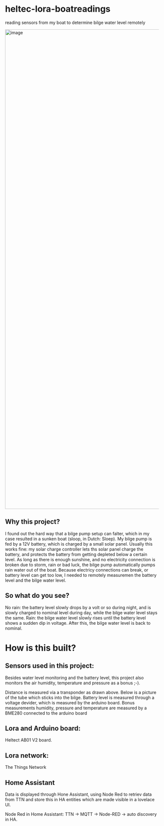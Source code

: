 # heltec-lora-boatreadings
reading sensors from my boat to determine bilge water level remotely


<img width="2559" height="1571" alt="image" src="https://github.com/user-attachments/assets/3fcaf7df-5e79-4d4f-9bc6-f95a40567a9a" />


## Why this project?
I found out the hard way that a bilge pump setup can falter, which in my case resulted in a sunken boat (sloop, in Dutch: Sloep).
My bilge pump is fed by a 12V battery, which is charged by a small solar panel. Usually this works fine: my solar charge controller lets ths solar panel charge the battery, and protects the battery from getting depleted below a certain level. As long as there is enough sunshine, and no electricity connection is broken due to storm, rain or bad luck, the bilge pump automatically pumps rain water out of the boat. 
Because electricy connections can break, or battery level can get too low, I needed to remotely measuremen the battery level and the bilge water level.

## So what do you see?
No rain: the battery level slowly drops by a volt or so during night, and is slowly charged to nominal level during day, while the bilge water level stays the same.
Rain: the bilge water level slowly rises until the battery level shows a sudden dip in voltage. After this, the bilge water level is back to nominal.



# How is this built?
## Sensors used in this project:
Besides water level monitoring and the battery level, this project also monitors the air humidity, temperature and pressure as a bonus ;-).

Distance is measured via a transponder as drawn above. Below is a picture of the tube which sticks into the bilge.
Battery level is measured through a voltage devider, which is measured by the arduino board.
Bonus measurements humidity, pressure and temperature are measured by a BME280 connected to the arduino board

## Lora and Arduino board:
Heltect AB01 V2 board.

## Lora network:
The Things Network

## Home Assistant
Data is displayed through Hone Assistant, using Node Red to retriev data from TTN and store this in HA entities which are made visible in a lovelace UI.

Node Red in Home Assistant:
TTN → MQTT → Node-RED → auto discovery in HA.

